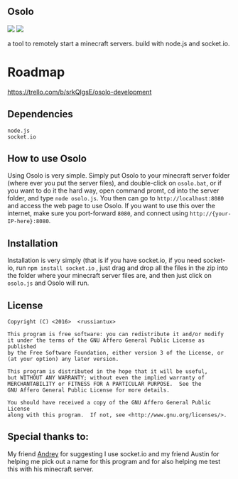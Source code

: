 ## Osolo

[![](https://img.shields.io/badge/version-v.0.0.3-ff69b4.svg?style=flat-square)](https://github.com/russiantux/osolo_nodejs/releases/tag/v.0.0.3)
[![](https://img.shields.io/badge/documentation-yes-blue.svg?style=flat-square)](https://github.com/russiantux/osolo_nodejs/blob/master/README.md)


a tool to remotely start a minecraft servers. build with node.js and socket.io.

# Roadmap
https://trello.com/b/srkQIgsE/osolo-development
## Dependencies
```
node.js
socket.io
```

## How to use Osolo
Using Osolo is very simple. Simply put Osolo to your minecraft server folder (where ever you put the server files), and double-click on `osolo.bat`, or if you want to do it the hard way, open command promt, cd into the server folder, and type `node osolo.js`. You then can go to `http://localhost:8080` and access the web page to use Osolo. If you want to use this over the internet, make sure you port-forward `8080`, and connect using `http://{your-IP-here}:8080`.

## Installation
Installation is very simply (that is if you have socket.io, if you need socket-io, run `npm install socket.io` , just drag and drop all the files in the zip into the folder where your minecraft server files are, and then just click on `osolo.js` and Osolo will run.


## License

    
    Copyright (C) <2016>  <russiantux>

    This program is free software: you can redistribute it and/or modify
    it under the terms of the GNU Affero General Public License as published
    by the Free Software Foundation, either version 3 of the License, or
    (at your option) any later version.

    This program is distributed in the hope that it will be useful,
    but WITHOUT ANY WARRANTY; without even the implied warranty of
    MERCHANTABILITY or FITNESS FOR A PARTICULAR PURPOSE.  See the
    GNU Affero General Public License for more details.

    You should have received a copy of the GNU Affero General Public License
    along with this program.  If not, see <http://www.gnu.org/licenses/>.

## Special thanks to:
My friend [Andrey](https://github.com/andreybutenko) for suggesting I use socket.io and my friend Austin for helping me pick out a name for this program and for also helping me test this with his minecraft server.



